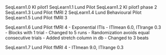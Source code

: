 SeqLearn1.0 KI pilot1
SeqLearn1.1 Lund Pilot
SeqLearn1.2 KI pilot1 phase 2
SeqLearn1.3 Lund Pilot fMRI 2
SeqLearn1.4 Lund Behavioural Pilot
SeqLearn1.5 Lund Pilot fMRI 3

SeqLearn1.6 Lund Pilot fMRI 4 
    - Exponential ITIs
    - ITImean 6.0, ITIrange 0.3
    - Blocks with 1 trial
    - Changed to 5 runs
    - Randomization avoids equal consecutive trials
    - Added stretch column in db
    - Changed to 3 beats

SeqLearn1.7 Lund Pilot fMRI 4 
    - ITImean 9.0, ITIrange 0.3
